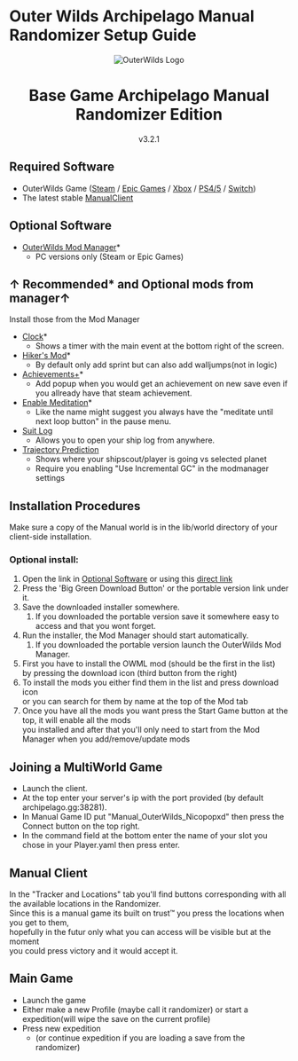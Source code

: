 # Outer Wilds Archipelago Manual Randomizer Setup Guide

<p align="center">
    <img alt="OuterWilds Logo"
     src="https://upload.wikimedia.org/wikipedia/fr/thumb/d/dc/Outer_Wilds_Logo.png/800px-Outer_Wilds_Logo.png?20190112131250"
    >
    <h1 align="center">Base Game Archipelago Manual Randomizer Edition</h1>
    <p align="center">v3.2.1</p>
</p>

## Required Software

- OuterWilds Game ([Steam](https://store.steampowered.com/app/753640/Outer_Wilds/)
 / [Epic Games](https://launcher.store.epicgames.com/en-US/p/outerwilds)
 / [Xbox](https://www.xbox.com/en-CA/games/store/outer-wilds/C596FKDKMQN7)
 / [PS4/5](https://store.playstation.com/en-us/product/UP2470-PPSA08101_00-OUTERWILDSSIEA00)
 / [Switch](https://www.nintendo.com/en-ca/store/products/outer-wilds-switch/))
- The latest stable [ManualClient](https://discord.gg/T5bcsVHByx)

## Optional Software

- [OuterWilds Mod Manager](https://outerwildsmods.com/mod-manager/)*
    + PC versions only (Steam or Epic Games)

## ↑ Recommended* and Optional mods from manager↑

Install those from the Mod Manager
- [Clock](https://outerwildsmods.com/mods/clock/)*
    - Shows a timer with the main event at the bottom right of the screen.
- [Hiker's Mod](https://outerwildsmods.com/mods/hikersmod/)*
    - By default only add sprint but can also add walljumps(not in logic)
- [Achievements+](https://outerwildsmods.com/mods/achievements/)*
    - Add popup when you would get an achievement on new save even if you allready have that steam achievement.
- [Enable Meditation](https://outerwildsmods.com/mods/enablemeditation/)*
    - Like the name might suggest you always have the "meditate until next loop button" in the pause menu.
- [Suit Log](https://outerwildsmods.com/mods/suitlog/)
    - Allows you to open your ship log from anywhere. 
- [Trajectory Prediction](https://outerwildsmods.com/mods/trajectoryprediction/)
    - Shows where your shipscout/player is going vs selected planet
    - Require you enabling "Use Incremental GC" in the modmanager settings

## Installation Procedures

Make sure a copy of the Manual world is in the lib/world directory of your client-side installation.

### Optional install:

1. Open the link in [Optional Software](#optional-software) or using this [direct link](https://outerwildsmods.com/mod-manager/)
2. Press the 'Big Green Download Button' or the portable version link under it.
3. Save the downloaded installer somewhere.
    1. If you downloaded the portable version save it somewhere easy to access and that you wont forget.
4. Run the installer, the Mod Manager should start automatically.
    1. If you downloaded the portable version launch the OuterWilds Mod Manager.
5. First you have to install the OWML mod (should be the first in the list)  
by pressing the download icon (third button from the right)
6. To install the mods you either find them in the list and press download icon  
or you can search for them by name at the top of the Mod tab 
7. Once you have all the mods you want press the Start Game button at the top, it will enable all the mods  
you installed and after that you'll only need to start from the Mod Manager when you add/remove/update mods

## Joining a MultiWorld Game

- Launch the client.  
- At the top enter your server's ip with the port provided (by default archipelago.gg:38281).  
- In Manual Game ID put "Manual_OuterWilds_Nicopopxd" then press the Connect button on the top right.  
- In the command field at the bottom enter the name of your slot you chose in your Player.yaml then press enter.  

## Manual Client

In the "Tracker and Locations" tab you'll find buttons corresponding with all the available locations in the Randomizer.  
Since this is a manual game its built on trust™ you press the locations when you get to them,  
hopefully in the futur only what you can access will be visible but at the moment  
you could press victory and it would accept it.

## Main Game

- Launch the game
- Either make a new Profile (maybe call it randomizer) or start a expedition(will wipe the save on the current profile)
- Press new expedition 
    - (or continue expedition if you are loading a save from the randomizer)
